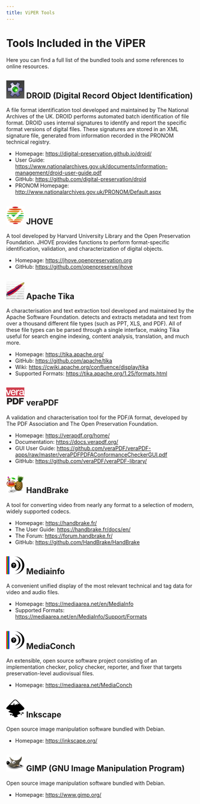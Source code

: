 ```yaml
---
title: ViPER Tools
---
```

# Tools Included in the ViPER

Here you can find a full list of the bundled tools and some references to online resources.

## ![DROID icon](../assets/img/icons/droid.png "DROID icon") DROID (Digital Record Object Identification)

A file format identification tool developed and maintained by The National Archives of the UK.
DROID performs automated batch identification of file format. DROID uses internal signatures
to identify and report the specific format versions of digital files. These signatures are stored in an XML signature file, generated from information recorded in the PRONOM technical registry.

- Homepage: <https://digital-preservation.github.io/droid/>
- User Guide: <https://www.nationalarchives.gov.uk/documents/information-management/droid-user-guide.pdf>
- GitHub: <https://github.com/digital-preservation/droid>
- PRONOM Homepage: <http://www.nationalarchives.gov.uk/PRONOM/Default.aspx>

## ![JHOVE icon](../assets/img/icons/jhove.png "JHOVE icon") JHOVE

A tool developed by Harvard University Library and the Open Preservation Foundation.
JHOVE provides functions to perform format-specific identification, validation, and characterization of digital objects.

- Homepage: <https://jhove.openpreservation.org>
- GitHub: <https://github.com/openpreserve/jhove>

## ![Tika icon](../assets/img/icons/tika.jpg "Tika icon") Apache Tika

A characterisation and text extraction tool developed and maintained by the Apache Software Foundation.
detects and extracts metadata and text from over a thousand different file types (such as PPT, XLS, and PDF). All of these file types can be parsed through a single interface, making Tika useful for search engine indexing, content analysis, translation, and much more.

- Homepage: <https://tika.apache.org/>
- GitHub: <https://github.com/apache/tika>
- Wiki: <https://cwiki.apache.org/confluence/display/tika>
- Supported Formats: <https://tika.apache.org/1.25/formats.html>

## ![veraPDF icon](../assets/img/icons/verapdf.png "veraPDF icon") veraPDF

A validation and characterisation tool for the PDF/A format, developed by The PDF Association and The Open Preservation Foundation.

- Homepage: <https://verapdf.org/home/>
- Documentation: <https://docs.verapdf.org/>
- GUI User Guide: <https://github.com/veraPDF/veraPDF-apps/raw/master/veraPDFPDFAConformanceCheckerGUI.pdf>
- GitHub: <https://github.com/veraPDF/veraPDF-library/>

## ![HandBrake icon](../assets/img/icons/handbrake.png "HandBrake icon") HandBrake

A tool for converting video from nearly any format to a selection of modern, widely supported codecs.

- Homepage: <https://handbrake.fr/>
- The User Guide: <https://handbrake.fr/docs/en/>
- The Forum: <https://forum.handbrake.fr/>
- GitHub: <https://github.com/HandBrake/HandBrake>

## ![Mediainfo icon](../assets/img/icons/mediainfo.png "Mediainfo icon") Mediainfo

A convenient unified display of the most relevant technical and tag data for video and audio files.

- Homepage: <https://mediaarea.net/en/MediaInfo>
- Supported Formats: <https://mediaarea.net/en/MediaInfo/Support/Formats>

## ![MediaConch icon](../assets/img/icons/mediainfo.png "Mediaconch icon") MediaConch

An extensible, open source software project consisting of an implementation checker, policy checker, reporter, and fixer that targets preservation-level audiovisual files.

- Homepage: <https://mediaarea.net/MediaConch>

## ![Inkscape icon](../assets/img/icons/inkscape.png "Inkscape icon") Inkscape

Open source image manipulation software bundled with Debian.

- Homepage: <https://inkscape.org/>

## ![GIMP icon](../assets/img/icons/gimp.png "Inkscape icon") GIMP (GNU Image Manipulation Program)

Open source image manipulation software bundled with Debian.

- Homepage: <https://www.gimp.org/>
